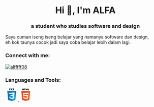 <h1 align="center">Hi 👋, I'm ALFA</h1>
<h3 align="center">a student who studies software and design</h3>

<p>Saya cuman iseng iseng belajar yang namanya software dan design,<br>eh kok taunya cocok jadi saya coba belajar lebih dalam lagi.<p>
<h3 align="left">Connect with me:</h3>
<p align="left">
<a href="https://instagram.com/alfffff08" target="blank"><img align="center" src="https://raw.githubusercontent.com/rahuldkjain/github-profile-readme-generator/master/src/images/icons/Social/instagram.svg" alt="alfffff08" height="30" width="40" /></a>
</p>

<h3 align="left">Languages and Tools:</h3>
<p align="left"> <a href="https://www.w3schools.com/css/" target="_blank" rel="noreferrer"> <img src="https://raw.githubusercontent.com/devicons/devicon/master/icons/css3/css3-original-wordmark.svg" alt="css3" width="40" height="40"/> </a> <a href="https://www.w3.org/html/" target="_blank" rel="noreferrer"> <img src="https://raw.githubusercontent.com/devicons/devicon/master/icons/html5/html5-original-wordmark.svg" alt="html5" width="40" height="40"/> </a> </p>
